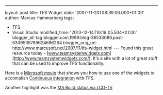 ---
layout: post
title: TFS Widget
date: '2007-11-20T08:39:00.000+01:00'
author: Marcus Hammarberg
tags:

  - TFS
  - Visual Studio
modified_time: '2010-12-14T16:19:05.504+01:00'
blogger_id: tag:blogger.com,1999:blog-36533086.post-6309539789624696264
blogger_orig_url: http://www.marcusoft.net/2007/11/tfs-widget.html ---
Found this great resource today -
[www.teamsystemwidgets.com](http://www.teamsystemwidgets.com/). It's a
site with a lot of great stuff that can be used to improve TFS
functionality.

Here is a [Microsoft
movie](http://msdn2.microsoft.com/en-us/teamsystem/bb905523.aspx) that
shows you how to use one of the widgets to accomplish [Continuous
integration](http://en.wikipedia.org/wiki/Continuous_Integration) with
TFS.

Another highlight was the [MS Build status via
LCD-TV](http://www.hamang.net/index.php?option=com_content&task=view&id=16&Itemid=9)
